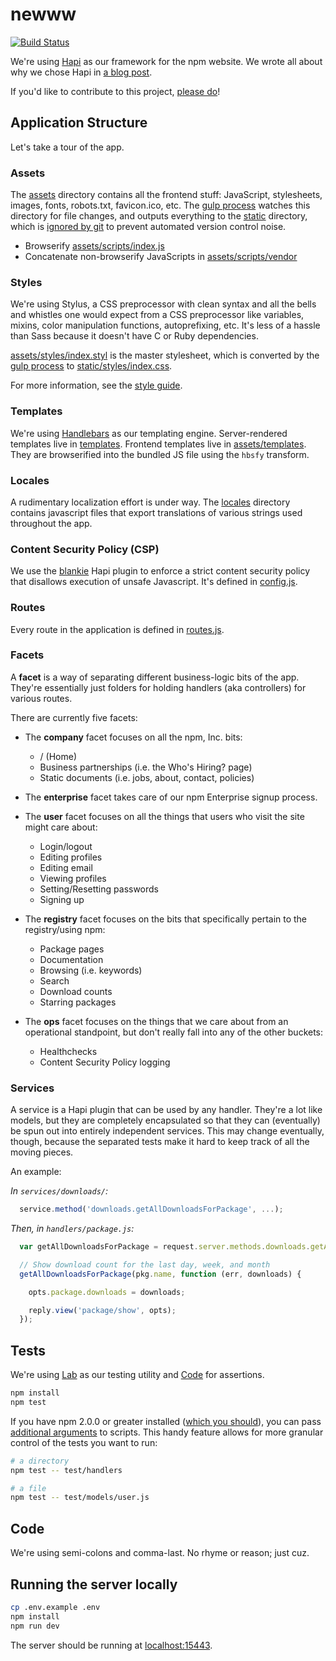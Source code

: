 # newww

[![Build Status](https://travis-ci.org/npm/newww.png)](https://travis-ci.org/npm/newww)

We're using [Hapi](https://github.com/spumko/hapi) as our framework for the npm website. We wrote all about why we chose Hapi in [a blog
post](http://blog.npmjs.org/post/88024339405/nearing-practical-maintainability).

If you'd like to contribute to this project,
[please do](https://github.com/npm/newww/blob/master/CONTRIBUTING.md)!

## Application Structure

Let's take a tour of the app.

### Assets

The [assets](assets) directory contains all the frontend stuff: JavaScript, stylesheets, images, fonts, robots.txt, favicon.ico, etc. The [gulp process](gulpfile.js) watches this directory for file changes, and outputs everything to the [static](static) directory, which is [ignored by git](.gitignore) to prevent automated version control noise.

- Browserify [assets/scripts/index.js](assets/scripts/index.js)
- Concatenate non-browserify JavaScripts in [assets/scripts/vendor](assets/scripts/vendor)

### Styles

We're using Stylus, a CSS preprocessor with clean syntax and all the bells and whistles one would expect from a CSS preprocessor like variables, mixins, color manipulation functions, autoprefixing, etc. It's less of a hassle than Sass because it doesn't have C or Ruby dependencies.

[assets/styles/index.styl](assets/styles/index.styl) is the master stylesheet, which is converted by the  [gulp process](gulpfile.js) to [static/styles/index.css](static/styles/index.css).

For more information, see the [style guide](assets/styles/README.md).

### Templates

We're using [Handlebars](http://handlebarsjs.com/) as our templating engine. Server-rendered templates live in [templates](templates). Frontend templates live in [assets/templates](assets/templates). They are browserified into the bundled JS file using the `hbsfy` transform.

### Locales

A rudimentary localization effort is under way. The [locales](locales) directory contains javascript files that export translations of various strings used throughout the app.

### Content Security Policy (CSP)

We use the [blankie](https://github.com/nlf/blankie) Hapi plugin to enforce a strict content security policy that disallows execution of unsafe Javascript. It's defined in [config.js](config.js).

### Routes

Every route in the application is defined in [routes.js](routes.js).

### Facets

A **facet** is a way of separating different business-logic bits of the app. They're essentially just folders for holding handlers (aka controllers) for various routes.

There are currently five facets:

* The **company** facet focuses on all the npm, Inc. bits:
	* / (Home)
	* Business partnerships (i.e. the Who's Hiring? page)
	* Static documents (i.e. jobs, about, contact, policies)

* The **enterprise** facet takes care of our npm Enterprise signup process.

* The **user** facet focuses on all the things that users who visit the site might care about:
	* Login/logout
	* Editing profiles
	* Editing email
	* Viewing profiles
	* Setting/Resetting passwords
	* Signing up

* The **registry** facet focuses on the bits that specifically pertain to the registry/using npm:
	* Package pages
	* Documentation
	* Browsing (i.e. keywords)
	* Search
	* Download counts
  * Starring packages

* The **ops** facet focuses on the things that we care about from an operational standpoint, but don't really fall into any of the other buckets:
	* Healthchecks
	* Content Security Policy logging

### Services

A service is a Hapi plugin that can be used by any handler. They're a lot like models, but they are completely encapsulated so that they can (eventually) be spun out into entirely independent services. This may change eventually, though, because the separated tests make it hard to keep track of all the moving pieces.

An example:

_In `services/downloads/`:_

```js
  service.method('downloads.getAllDownloadsForPackage', ...);
```

_Then, in `handlers/package.js`:_

```js
  var getAllDownloadsForPackage = request.server.methods.downloads.getAllDownloadsForPackage;

  // Show download count for the last day, week, and month
  getAllDownloadsForPackage(pkg.name, function (err, downloads) {

    opts.package.downloads = downloads;

    reply.view('package/show', opts);
  });

```

## Tests

We're using [Lab](https://github.com/spumko/lab) as our testing utility and
[Code](https://www.npmjs.com/package/code) for assertions.

```sh
npm install
npm test
```

If you have npm 2.0.0 or greater installed ([which you should](https://docs.npmjs.com/getting-started/installing-node)),
you can pass [additional arguments](https://docs.npmjs.com/cli/run-script) to scripts. This handy feature
allows for more granular control of the tests you want to run:

```sh
# a directory
npm test -- test/handlers

# a file
npm test -- test/models/user.js
```

## Code

We're using semi-colons and comma-last. No rhyme or reason; just cuz.

## Running the server locally

```sh
cp .env.example .env
npm install
npm run dev
```

The server should be running at [localhost:15443](https://localhost:15443).

